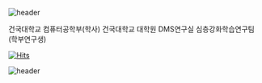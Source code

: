![header](https://capsule-render.vercel.app/api?type=waving&color=timeGradient&section=header&height=300&text=Hoeun%20Lee's%20Github&fontSize=50)

건국대학교 컴퓨터공학부(학사)
건국대학교 대학원 DMS연구실 심층강화학습연구팀 (학부연구생)


[![Hits](https://hits.seeyoufarm.com/api/count/incr/badge.svg?url=https%3A%2F%2Fgithub.com%2Fleehe228%2F&count_bg=%232AADCB&title_bg=%23373737&icon=github.svg&icon_color=%23FFFFFF&title=hits&edge_flat=false)](https://hits.seeyoufarm.com)

![header](https://capsule-render.vercel.app/api?type=waving&color=timeGradient&section=footer)

